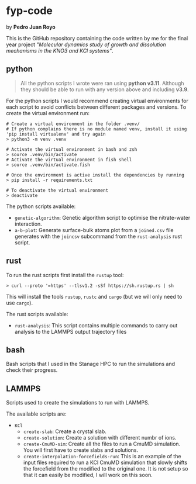 # fyp-code

by **Pedro Juan Royo**

This is the GitHub repository containing the code written by me for the final year project *"Molecular dynamics study of growth and dissolution mechanisms in the KNO3 and KCl systems"*.

## python

> All the python scripts I wrote were ran using **python v3.11**. Although they should be able to run with any version above and including **v3.9**.

For the python scripts I would recommend creating virtual environments for each script to avoid conflicts between different packages and versions. To create the virtual environment run:

```shell
# Create a virtual environment in the folder .venv/
# If python complains there is no module named venv, install it using 'pip install virtualenv' and try again
> python3 -m venv .venv

# Activate the virtual environment in bash and zsh
> source .venv/bin/activate
# Activate the virtual environment in fish shell
> source .venv/bin/activate.fish

# Once the environment is active install the dependencies by running
> pip install -r requirements.txt

# To deactivate the virtual environment
> deactivate
```

The python scripts available:

- `genetic-algorithm`: Genetic algorithm script to optimise the nitrate-water interaction.
- `a-b-plot`: Generate surface-bulk atoms plot from a `joined.csv` file generates with the `joincsv` subcommand from the `rust-analysis` rust script.

## rust

To run the rust scripts first install the `rustup` tool:

```shell
> curl --proto '=https' --tlsv1.2 -sSf https://sh.rustup.rs | sh
```

This will install the tools `rustup`, `rustc` and `cargo` (but we will only need to use `cargo`).

The rust scripts available:

- `rust-analysis`: This script contains multiple commands to carry out analysis to the LAMMPS output trajectory files

## bash

Bash scripts that I used in the Stanage HPC to run the simulations and check their progress.

## LAMMPS

Scripts used to create the simulations to run with LAMMPS.

The available scripts are:

- `KCl`
  - `create-slab`: Create a crystal slab.
  - `create-solution`: Create a solution with different numbr of ions.
  - `create-CmuMD-sim`: Create all the files to run a CmuMD simulation. You will first have to create slabs and solutions.
  - `create-interpolation-forcefields-run`: This is an example of the input files required to run a KCl CmuMD simulation that slowly shifts the forcefield from the modified to the original one. It is not setup so that it can easily be modified, I will work on this soon.
